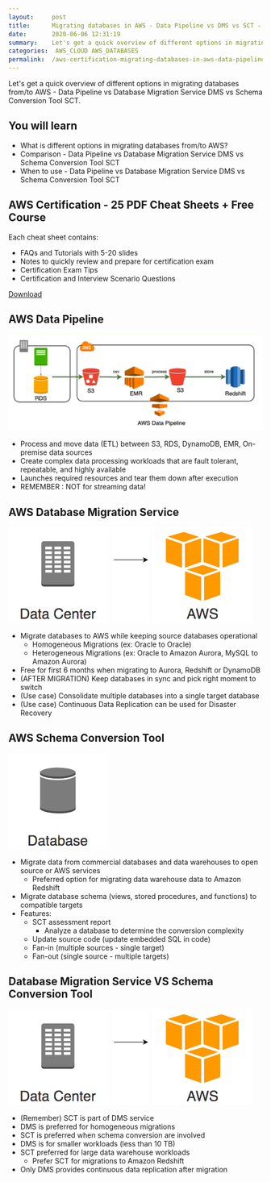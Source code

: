 ```yaml
---
layout:     post
title:      Migrating databases in AWS - Data Pipeline vs DMS vs SCT - AWS Certification
date:       2020-06-06 12:31:19
summary:    Let's get a quick overview of different options in migrating databases from/to AWS - Data Pipeline vs Database Migration Service DMS vs Schema Conversion Tool SCT. 
categories:  AWS_CLOUD AWS_DATABASES
permalink:  /aws-certification-migrating-databases-in-aws-data-pipeline-vs-dms-vs-sct
---
```


Let's get a quick overview of different options in migrating databases from/to AWS - Data Pipeline vs Database Migration Service DMS vs Schema Conversion Tool SCT.

## You will learn
- What is different options in migrating databases from/to AWS?
- Comparison - Data Pipeline vs Database Migration Service DMS vs Schema Conversion Tool SCT
- When to use - Data Pipeline vs Database Migration Service DMS vs Schema Conversion Tool SCT

## AWS Certification - 25 PDF Cheat Sheets + Free Course

Each cheat sheet contains:
- FAQs and Tutorials with 5-20 slides
- Notes to quickly review and prepare for certification exam
- Certification Exam Tips
- Certification and Interview Scenario Questions

<div>
 <a href="https://links.in28minutes.com/cloud-in28minutes-teachable-free-link" target="_blank" class="button instagram">Download</a>
</div>


## AWS Data Pipeline
![](/images/aws/01-S3/9-datapipeline.png)
- Process and move data (ETL) between S3, RDS, DynamoDB, EMR, On-premise data sources
- Create complex data processing workloads that are fault tolerant, repeatable, and highly available
- Launches required resources and tear them down after execution
- REMEMBER : NOT for streaming data!

## AWS Database Migration Service
![](/images/aws/00-icons/datacenter.png)
![](/images/arrow.png)
![](/images/aws/00-icons/aws.png)

- Migrate databases to AWS while keeping source databases operational
	- Homogeneous Migrations (ex: Oracle to Oracle)
	- Heterogeneous Migrations (ex: Oracle to Amazon Aurora, MySQL to Amazon Aurora)
- Free for first 6 months when migrating to  Aurora,  Redshift or  DynamoDB
- (AFTER MIGRATION) Keep databases in sync and pick right moment to switch
- (Use case) Consolidate multiple databases into a single target database
- (Use case) Continuous Data Replication can be used for Disaster Recovery

## AWS Schema Conversion Tool

![](/images/aws/00-icons/database.png) 

- Migrate data from commercial databases and data warehouses to open source or AWS services
	- Preferred option for migrating data warehouse data to Amazon Redshift
- Migrate database schema (views, stored procedures, and functions) to compatible targets
- Features:
	- SCT assessment report 
		- Analyze a database to determine the conversion complexity
	- Update source code (update embedded SQL in code)
	- Fan-in (multiple sources - single target) 
	- Fan-out (single source - multiple targets)

## Database Migration Service VS Schema Conversion Tool
![](/images/aws/00-icons/datacenter.png)
![](/images/arrow.png)
![](/images/aws/00-icons/aws.png)
- (Remember) SCT is part of DMS service
- DMS is preferred for homogeneous migrations
- SCT is preferred when schema conversion are involved
- DMS is for smaller workloads (less than 10 TB) 
- SCT preferred for large data warehouse workloads
	- Prefer SCT for migrations to Amazon Redshift
- Only DMS provides continuous data replication after migration